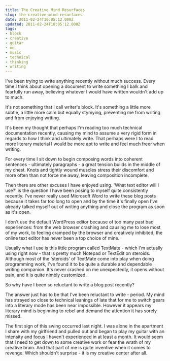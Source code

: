 ```yaml
---
title: The Creative Mind Resurfaces
slug: the-creative-mind-resurfaces
date: 2011-02-24T10:05:12.000Z
updated: 2011-02-24T10:05:12.000Z
tags:
- block
- creative
- guitar
- me
- music
- technical
- thinking
- writing
---
```


I've been trying to write anything recently without much success.  Every time I think about opening a document to write something I balk and fearfully run away, believing whatever I would have written wouldn't add up to much.

It's not something that I call writer's block.  It's something a little more subtle, a little more calm but equally stymying, preventing me from writing and from enjoying writing.

It's been my thought that perhaps I'm reading too much technical documentation recently, causing my mind to assume a very rigid form in regards to how I think and ultimately write.  That perhaps were I to read more literary material I would be more apt to write and feel much freer when writing.

For every time I sit down to begin composing words into coherent sentences - ultimately paragraphs - a great tension builds in the middle of my chest.  Knots and tightly wound muscles stress their discomfort and more often than not force me away, leaving composition incomplete.

Then there are other excuses I have enjoyed using.  'What text editor will I use?' is the question I have been posing to myself quite consistently recently.  I've never really used Microsoft Word to write these blog posts because it takes far too long to open and by the time it's finally open I've already talked myself out of writing anything and close the program as soon as it's open.

I don't use the default WordPress editor because of too many past bad experiences: from the web browser crashing and causing me to lose most of my work, to feeling cramped by the browser and creatively inhibited, the online text editor has never been a top choice of mine.

Usually what I use is this little program called TextMate - which I'm actually using right now - that is pretty much Notepad or TextEdit on steroids.  Although most of the 'steroids' of TextMate come into play when doing programming work, I've found it to be quite a durable and dependable writing companion.  It's never crashed on me unexpectedly, it opens without pain, and it is quite nimbly customized.

So why have I been so reluctant to write a blog post recently?

The answer just has to be that I've been reluctant to write - period.  My mind has strayed so close to technical leanings of late that for me to switch gears into a literary mode has been near impossible.  However it appears my literary mind is beginning to rebel and demand the attention it has sorely missed.

The first sign of this swing occurred last night.  I was alone in the apartment I share with my girlfriend and pulled out and began to play my guitar with an intensity and focus I haven't experienced in at least a month.  It would seem that I need to get down to some creative work or fear the wrath of my creative brain.  And that part of me is quite inventive when it comes to revenge.  Which shouldn't surprise - it is my creative center after all.
